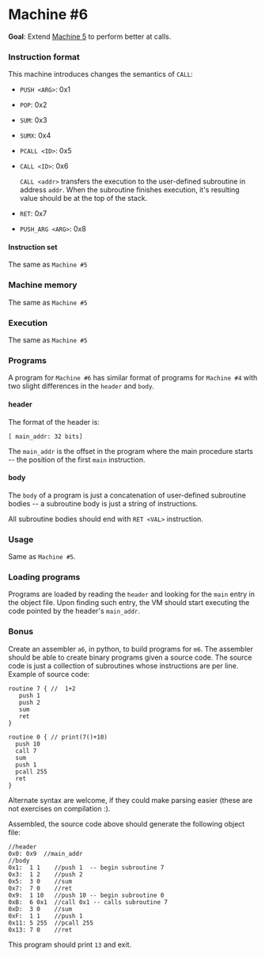 # Machine #6

**Goal**: Extend [Machine 5](exercise_05.md) to perform better at calls.

### Instruction format

This machine introduces changes the semantics of `CALL`:


- `PUSH <ARG>`: 0x1
- `POP`:  0x2
- `SUM`:  0x3
- `SUMX`: 0x4
- `PCALL <ID>`: 0x5
- `CALL <ID>`: 0x6

  `CALL <addr>` transfers the execution to the user-defined subroutine in address `addr`. When the subroutine finishes execution, it's resulting value should be at the top of the stack.

- `RET`: 0x7
- `PUSH_ARG <ARG>`: 0x8

#### Instruction set

The same as `Machine #5`

### Machine memory

The same as `Machine #5`

### Execution

The same as `Machine #5`

### Programs


A program for `Machine #6` has similar format of programs for `Machine #4`
with two slight differences in the `header` and `body`.

#### header

The format of the header is:

```
[ main_addr: 32 bits]
```

The `main_addr` is the offset in the program where the main procedure starts -- the position of the first `main` instruction.

#### body

The `body` of a program is just a concatenation of user-defined subroutine
bodies -- a subroutine body is just a string of instructions.

All subroutine bodies should end with `RET <VAL>` instruction.

### Usage

Same as `Machine #5`.

### Loading programs

Programs are loaded by reading the `header` and looking for the `main` entry
in the object file. Upon finding such entry, the VM should start executing the
code pointed by the header's `main_addr`.

### Bonus

Create an assembler `a6`, in python, to build programs for `m6`. The assembler
should be able to create binary programs given a source code. The source code
is just a collection of subroutines whose instructions are per line. Example
of source code:

```
routine 7 { //  1+2
   push 1
   push 2
   sum
   ret
}

routine 0 { // print(7()+10)
  push 10
  call 7
  sum
  push 1
  pcall 255
  ret
}
```

Alternate syntax are welcome, if they could make parsing easier (these are not exercises on compilation :).

Assembled, the source code above should generate the following object file:

```
//header
0x0: 0x9  //main_addr
//body
0x1:  1 1    //push 1  -- begin subroutine 7
0x3:  1 2    //push 2
0x5:  3 0    //sum
0x7:  7 0    //ret
0x9:  1 10   //push 10 -- begin subroutine 0
0xB:  6 0x1  //call 0x1 -- calls subroutine 7
0xD:  3 0    //sum
0xF:  1 1    //push 1
0x11: 5 255  //pcall 255
0x13: 7 0    //ret
```

This program should print `13` and exit.
